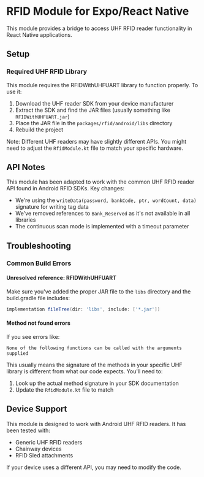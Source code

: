 # RFID Module for Expo/React Native

This module provides a bridge to access UHF RFID reader functionality in React Native applications.

## Setup

### Required UHF RFID Library

This module requires the RFIDWithUHFUART library to function properly. To use it:

1. Download the UHF reader SDK from your device manufacturer
2. Extract the SDK and find the JAR files (usually something like `RFIDWithUHFUART.jar`)
3. Place the JAR file in the `packages/rfid/android/libs` directory
4. Rebuild the project

Note: Different UHF readers may have slightly different APIs. You might need to adjust the `RfidModule.kt` file to match your specific hardware.

## API Notes

This module has been adapted to work with the common UHF RFID reader API found in Android RFID SDKs. Key changes:

- We're using the `writeData(password, bankCode, ptr, wordCount, data)` signature for writing tag data
- We've removed references to `Bank_Reserved` as it's not available in all libraries
- The continuous scan mode is implemented with a timeout parameter

## Troubleshooting

### Common Build Errors

#### Unresolved reference: RFIDWithUHFUART

Make sure you've added the proper JAR file to the `libs` directory and the build.gradle file includes:

```gradle
implementation fileTree(dir: 'libs', include: ['*.jar'])
```

#### Method not found errors

If you see errors like:

```
None of the following functions can be called with the arguments supplied
```

This usually means the signature of the methods in your specific UHF library is different from what our code expects. You'll need to:

1. Look up the actual method signature in your SDK documentation
2. Update the `RfidModule.kt` file to match

## Device Support

This module is designed to work with Android UHF RFID readers. It has been tested with:

- Generic UHF RFID readers
- Chainway devices
- RFID Sled attachments

If your device uses a different API, you may need to modify the code.
